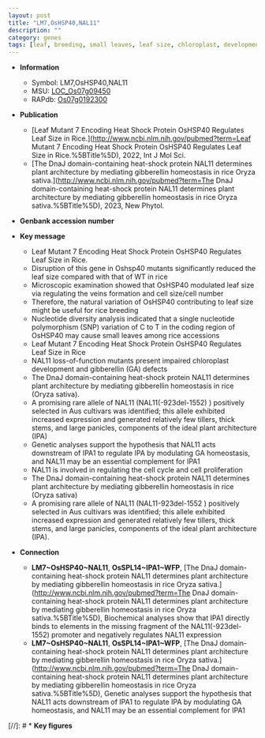 ```yaml
---
layout: post
title: "LM7,OsHSP40,NAL11"
description: ""
category: genes
tags: [leaf, breeding, small leaves, leaf size, chloroplast, development, gibberellin, architecture, homeostasis, ga,  ga , cell cycle, chloroplast development, Gibberellin, GA, cell proliferation, plant architecture, gibberellin homeostasis, few tillers, thick stems, large panicles]
---
```


* **Information**  
    + Symbol: LM7,OsHSP40,NAL11  
    + MSU: [LOC_Os07g09450](http://rice.uga.edu/cgi-bin/ORF_infopage.cgi?orf=LOC_Os07g09450)  
    + RAPdb: [Os07g0192300](http://rapdb.dna.affrc.go.jp/viewer/gbrowse_details/irgsp1?name=Os07g0192300)  

* **Publication**  
    + [Leaf Mutant 7 Encoding Heat Shock Protein OsHSP40 Regulates Leaf Size in Rice.](http://www.ncbi.nlm.nih.gov/pubmed?term=Leaf Mutant 7 Encoding Heat Shock Protein OsHSP40 Regulates Leaf Size in Rice.%5BTitle%5D), 2022, Int J Mol Sci.
    + [The DnaJ domain-containing heat-shock protein NAL11 determines plant architecture by mediating gibberellin homeostasis in rice Oryza sativa.](http://www.ncbi.nlm.nih.gov/pubmed?term=The DnaJ domain-containing heat-shock protein NAL11 determines plant architecture by mediating gibberellin homeostasis in rice Oryza sativa.%5BTitle%5D), 2023, New Phytol.

* **Genbank accession number**  

* **Key message**  
    + Leaf Mutant 7 Encoding Heat Shock Protein OsHSP40 Regulates Leaf Size in Rice.
    + Disruption of this gene in Oshsp40 mutants significantly reduced the leaf size compared with that of WT in rice
    + Microscopic examination showed that OsHSP40 modulated leaf size via regulating the veins formation and cell size/cell number
    + Therefore, the natural variation of OsHSP40 contributing to leaf size might be useful for rice breeding
    + Nucleotide diversity analysis indicated that a single nucleotide polymorphism (SNP) variation of C to T in the coding region of OsHSP40 may cause small leaves among rice accessions
    + Leaf Mutant 7 Encoding Heat Shock Protein OsHSP40 Regulates Leaf Size in Rice
    + NAL11 loss-of-function mutants present impaired chloroplast development and gibberellin (GA) defects
    + The DnaJ domain-containing heat-shock protein NAL11 determines plant architecture by mediating gibberellin homeostasis in rice (Oryza sativa).
    + A promising rare allele of NAL11 (NAL11(-923del-1552) ) positively selected in Aus cultivars was identified; this allele exhibited increased expression and generated relatively few tillers, thick stems, and large panicles, components of the ideal plant architecture (IPA)
    + Genetic analyses support the hypothesis that NAL11 acts downstream of IPA1 to regulate IPA by modulating GA homeostasis, and NAL11 may be an essential complement for IPA1
    + NAL11 is involved in regulating the cell cycle and cell proliferation
    + The DnaJ domain-containing heat-shock protein NAL11 determines plant architecture by mediating gibberellin homeostasis in rice (Oryza sativa)
    + A promising rare allele of NAL11 (NAL11-923del-1552 ) positively selected in Aus cultivars was identified; this allele exhibited increased expression and generated relatively few tillers, thick stems, and large panicles, components of the ideal plant architecture (IPA).

* **Connection**  
    + __LM7~OsHSP40~NAL11__, __OsSPL14~IPA1~WFP__, [The DnaJ domain-containing heat-shock protein NAL11 determines plant architecture by mediating gibberellin homeostasis in rice Oryza sativa.](http://www.ncbi.nlm.nih.gov/pubmed?term=The DnaJ domain-containing heat-shock protein NAL11 determines plant architecture by mediating gibberellin homeostasis in rice Oryza sativa.%5BTitle%5D),  Biochemical analyses show that IPA1 directly binds to elements in the missing fragment of the NAL11(-923del-1552) promoter and negatively regulates NAL11 expression
    + __LM7~OsHSP40~NAL11__, __OsSPL14~IPA1~WFP__, [The DnaJ domain-containing heat-shock protein NAL11 determines plant architecture by mediating gibberellin homeostasis in rice Oryza sativa.](http://www.ncbi.nlm.nih.gov/pubmed?term=The DnaJ domain-containing heat-shock protein NAL11 determines plant architecture by mediating gibberellin homeostasis in rice Oryza sativa.%5BTitle%5D),  Genetic analyses support the hypothesis that NAL11 acts downstream of IPA1 to regulate IPA by modulating GA homeostasis, and NAL11 may be an essential complement for IPA1

[//]: # * **Key figures**  


